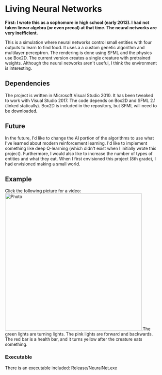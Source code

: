 # Living Neural Networks

<b>First: I wrote this as a sophomore in high school (early 2013). I had not taken linear algebra (or even precal) at that time. The neural networks are very inefficient.  </b>

This is a simulation where neural networks control small entities with four outputs to learn to find food. It uses a a custom genetic algorithm and multilayer perceptron.  The rendering is done using SFML and the physics use Box2D. The current version creates a single creature with pretrained weights. Although the neural networks aren't useful, I think the environment is interesting. 


## Dependencies
The project is written in Microsoft Visual Studio 2010. It has been tweaked to work with Visual Studio 2017.
The code depends on Box2D and SFML 2.1 (linked statically). Box2D is included in the repository, but SFML will need to be downloaded. 

## Future
In the future, I'd like to change the AI portion of the algorithms to use what I've learned about modern reinforcement learning. I'd like to implement something like deep Q-learning (which didn't exist when I initially wrote this project). Furthermore, I would also like to increase the number of types of entities and what they eat. When I first envisioned this project (8th grade), I had envisioned making a small world. 


## Example
Click the following picture for a video:
[<img src="https://cnedwards.github.io/images/nn.jpg?raw=true" alt="Photo" style="width: 450px;"/> ](https://cnedwards.github.io/files/neuralnets_video.mp4)
The green lights are turning lights. The pink lights are forward and backwards. The red bar is a health bar, and it turns yellow after the creature eats something. 

### Executable
There is an executable included: Release/NeuralNet.exe